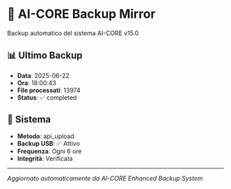 # 🧬 AI-CORE Backup Mirror

Backup automatico del sistema AI-CORE v15.0

## 📊 Ultimo Backup
- **Data**: 2025-06-22
- **Ora**: 18:00:43
- **File processati**: 13974
- **Status**: ✅ completed

## 🎯 Sistema
- **Metodo**: api_upload
- **Backup USB**: ✅ Attivo
- **Frequenza**: Ogni 6 ore
- **Integrità**: Verificata

---
*Aggiornato automaticamente da AI-CORE Enhanced Backup System*
